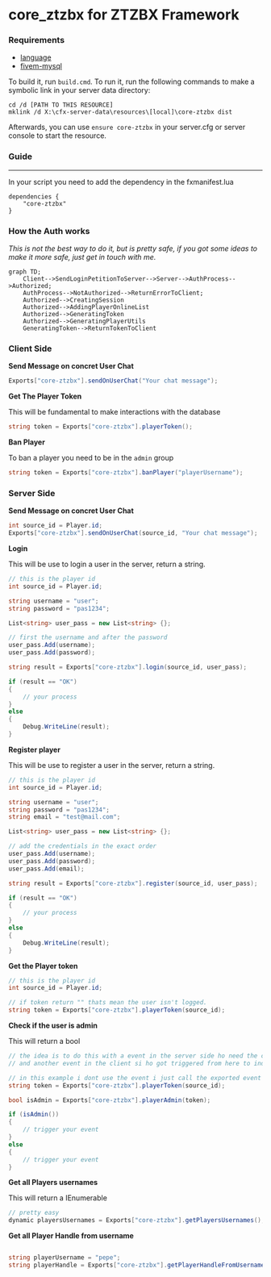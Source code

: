 # core_ztzbx for ZTZBX Framework

### **Requirements**
- [language](https://github.com/ZTZBX/language)
- [fivem-mysql](https://github.com/ZTZBX/fivem-mysql)

To build it, run `build.cmd`. To run it, run the following commands to make a symbolic link in your server data directory:

```dos
cd /d [PATH TO THIS RESOURCE]
mklink /d X:\cfx-server-data\resources\[local]\core-ztzbx dist
```

Afterwards, you can use `ensure core-ztzbx` in your server.cfg or server console to start the resource.

### **Guide**
---

In your script you need to add the dependency in the fxmanifest.lua

```
dependencies {
    "core-ztzbx"
}
```

### **How the Auth works**

*This is not the best way to do it, but is pretty safe, if you got some ideas to make it more safe, just get in touch with me.*


```mermaid
graph TD;
    Client-->SendLoginPetitionToServer-->Server-->AuthProcess-->Authorized;
    AuthProcess-->NotAuthorized-->ReturnErrorToClient;
    Authorized-->CreatingSession
    Authorized-->AddingPlayerOnlineList
    Authorized-->GeneratingToken
    Authorized-->GeneratingPlayerUtils
    GeneratingToken-->ReturnTokenToClient
```

### **Client Side**

**Send Message on concret User Chat**

```cs
Exports["core-ztzbx"].sendOnUserChat("Your chat message");
```

**Get The Player Token**

This will be fundamental to make interactions with the database


```cs
string token = Exports["core-ztzbx"].playerToken();
```

**Ban Player**

To ban a player you need to be in the `admin` group
```cs
string token = Exports["core-ztzbx"].banPlayer("playerUsername");
```

### **Server Side**

**Send Message on concret User Chat**

```cs
int source_id = Player.id;
Exports["core-ztzbx"].sendOnUserChat(source_id, "Your chat message");
```

**Login**

This will be use to login a user in the server, return a string.

```cs
// this is the player id
int source_id = Player.id;

string username = "user";
string password = "pas1234";

List<string> user_pass = new List<string> {};

// first the username and after the password
user_pass.Add(username);
user_pass.Add(password);

string result = Exports["core-ztzbx"].login(source_id, user_pass);

if (result == "OK")
{
    // your process
}
else 
{
    Debug.WriteLine(result);
}

```

**Register player**

This will be use to register a user in the server, return a string.

```cs
// this is the player id
int source_id = Player.id;

string username = "user";
string password = "pas1234";
string email = "test@mail.com";

List<string> user_pass = new List<string> {};

// add the credentials in the exact order
user_pass.Add(username);
user_pass.Add(password);
user_pass.Add(email);

string result = Exports["core-ztzbx"].register(source_id, user_pass);

if (result == "OK")
{
    // your process
}
else 
{
    Debug.WriteLine(result);
}
```

**Get the Player token**

```cs
// this is the player id
int source_id = Player.id;

// if token return "" thats mean the user isn't logged.
string token = Exports["core-ztzbx"].playerToken(source_id);
```

**Check if the user is admin**

This will return a bool
```cs
// the idea is to do this with a event in the server side ho need the client token
// and another event in the client si ho got triggered from here to indicate if the user got pers to do an concret action.

// in this example i dont use the event i just call the exported event from the server side, but this is not the way to do it, is just an example.
string token = Exports["core-ztzbx"].playerToken(source_id);

bool isAdmin = Exports["core-ztzbx"].playerAdmin(token);

if (isAdmin())
{
    // trigger your event
}
else
{
    // trigger your event
}
```

**Get all Players usernames**

This will return a IEnumerable
```cs
// pretty easy
dynamic playersUsernames = Exports["core-ztzbx"].getPlayersUsernames();
```

**Get all Player Handle from username**

```cs

string playerUsername = "pepe";
string playerHandle = Exports["core-ztzbx"].getPlayerHandleFromUsername(playerUsername);
```

